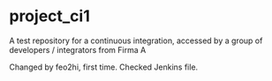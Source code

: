 # project_ci1
A test repository for a continuous integration, accessed by a group of developers / integrators from Firma A

Changed by feo2hi, first time.
Checked Jenkins file.

